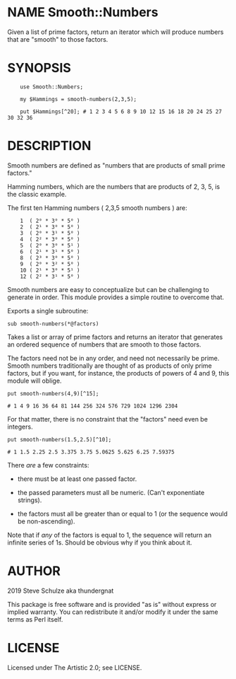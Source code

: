 NAME Smooth::Numbers
====================

Given a list of prime factors, return an iterator which will produce numbers that are "smooth" to those factors.

SYNOPSIS
========

        use Smooth::Numbers;

        my $Hammings = smooth-numbers(2,3,5);

        put $Hammings[^20]; # 1 2 3 4 5 6 8 9 10 12 15 16 18 20 24 25 27 30 32 36

DESCRIPTION
===========

Smooth numbers are defined as "numbers that are products of small prime factors."

Hamming numbers, which are the numbers that are products of 2, 3, 5, is the classic example.

The first ten Hamming numbers ( 2,3,5 smooth numbers ) are:

        1  ( 2⁰ * 3⁰ * 5⁰ )
        2  ( 2¹ * 3⁰ * 5⁰ )
        3  ( 2⁰ * 3¹ * 5⁰ )
        4  ( 2² * 3⁰ * 5⁰ )
        5  ( 2⁰ * 3⁰ * 5¹ )
        6  ( 2¹ * 3¹ * 5⁰ )
        8  ( 2³ * 3⁰ * 5⁰ )
        9  ( 2⁰ * 3² * 5⁰ )
        10 ( 2¹ * 3⁰ * 5¹ )
        12 ( 2² * 3¹ * 5⁰ )

Smooth numbers are easy to conceptualize but can be challenging to generate in order. This module provides a simple routine to overcome that.

Exports a single subroutine:

    sub smooth-numbers(*@factors)

Takes a list or array of prime factors and returns an iterator that generates an ordered sequence of numbers that are smooth to those factors.

The factors need not be in any order, and need not necessarily be prime. Smooth numbers traditionally are thought of as products of only prime factors, but if you want, for instance, the products of powers of 4 and 9, this module will oblige.

    put smooth-numbers(4,9)[^15];

    # 1 4 9 16 36 64 81 144 256 324 576 729 1024 1296 2304

For that matter, there is no constraint that the "factors" need even be integers.

    put smooth-numbers(1.5,2.5)[^10];

    # 1 1.5 2.25 2.5 3.375 3.75 5.0625 5.625 6.25 7.59375

There *are* a few constraints:

  * there must be at least one passed factor.

  * the passed parameters must all be numeric. (Can't exponentiate strings).

  * the factors must all be greater than or equal to 1 (or the sequence would be non-ascending).

Note that if *any* of the factors is equal to 1, the sequence will return an infinite series of 1s. Should be obvious why if you think about it.

AUTHOR
======

2019 Steve Schulze aka thundergnat

This package is free software and is provided "as is" without express or implied warranty. You can redistribute it and/or modify it under the same terms as Perl itself.

LICENSE
=======

Licensed under The Artistic 2.0; see LICENSE.


